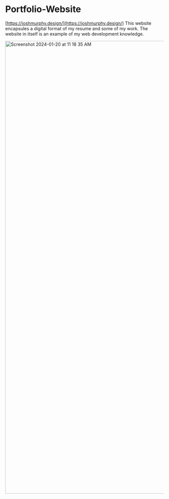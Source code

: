 # Portfolio-Website

[https://joshmurphy.design/](https://joshmurphy.design/)
This website encapsules a digital format of my resume and some of my work. The website in itself is an example of my web development knowledge.

<img width="1440" alt="Screenshot 2024-01-20 at 11 18 35 AM" src="https://github.com/joshmurphydesign/Personal-Website/assets/85370003/d2cba2e5-31c3-4aa5-933e-924d93868a55">

